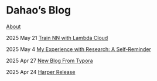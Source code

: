 # Dahao’s Blog

[About](./about.html)

2025 May 21	[Train NN with Lambda Cloud](./blog/20250521-lambda-cloud-guide/index.html)

2025 May  4 	[My Experience with Research: A Self-Reminder](./blog/20250504-research-experience/index.html)

2025 Apr 27 	[New Blog From Typora](./blog/20250427-typora-web/index.html)

2025 Apr 24 	[Harper Release](./blog/20250424-harper-release/index.html)
